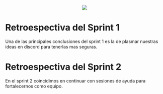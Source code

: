 <p align="center"> 
<img src="https://user-images.githubusercontent.com/84039185/120393567-8432ab80-c308-11eb-8066-53ded19a0915.png">
</p>


# Retroespectiva del Sprint 1

Una de las principales conclusiones del sprint 1 es la de plasmar nuestras ideas en discord para tenerlas mas seguras.

# Retroespectiva del Sprint 2

En el sprint 2 coincidimos en continuar  con sesiones de ayuda para fortalecernos como equipo.